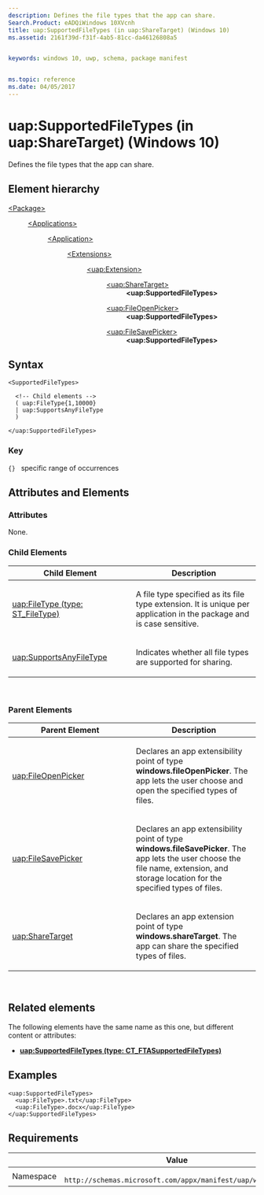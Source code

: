 ```yaml
---
description: Defines the file types that the app can share.
Search.Product: eADQiWindows 10XVcnh
title: uap:SupportedFileTypes (in uap:ShareTarget) (Windows 10)
ms.assetid: 2161f39d-f31f-4ab5-81cc-da46126808a5


keywords: windows 10, uwp, schema, package manifest


ms.topic: reference
ms.date: 04/05/2017
---
```


# uap:SupportedFileTypes (in uap:ShareTarget) (Windows 10)


Defines the file types that the app can share.

## Element hierarchy

<dl>
<dt><a href="element-package.md">&lt;Package&gt;</a></dt>
<dd>
<dl>
<dt><a href="element-applications.md">&lt;Applications&gt;</a></dt>
<dd>
<dl>
<dt><a href="element-application.md">&lt;Application&gt;</a></dt>
<dd>
<dl>
<dt><a href="element-1-extensions.md">&lt;Extensions&gt;</a></dt>
<dd>
<dl>
<dt><a href="element-uap-extension.md">&lt;uap:Extension&gt;</a></dt>
<dd>
<dl>
<dt><a href="element-uap-sharetarget.md">&lt;uap:ShareTarget&gt;</a></dt>
<dd><b>&lt;uap:SupportedFileTypes&gt;</b></dd>
</dl>
<dl>
<dt><a href="element-uap-fileopenpicker.md">&lt;uap:FileOpenPicker&gt;</a></dt>
<dd><b>&lt;uap:SupportedFileTypes&gt;</b></dd>
</dl>
<dl>
<dt><a href="element-uap-filesavepicker.md">&lt;uap:FileSavePicker&gt;</a></dt>
<dd><b>&lt;uap:SupportedFileTypes&gt;</b></dd>
</dl>
</dd>
</dl>
</dd>
</dl>
</dd>
</dl>
</dd>
</dl>
</dd>
</dl>

## Syntax

``` syntax
<SupportedFileTypes>

  <!-- Child elements -->
  ( uap:FileType{1,10000}
  | uap:SupportsAnyFileType
  )

</uap:SupportedFileTypes>
```

### Key

`{}`   specific range of occurrences
## Attributes and Elements


### Attributes

None.

### Child Elements

<table>
<colgroup>
<col width="50%" />
<col width="50%" />
</colgroup>
<thead>
<tr class="header">
<th>Child Element</th>
<th>Description</th>
</tr>
</thead>
<tbody>
<tr class="odd">
<td><a href="element-1-uap-filetype.md">uap:FileType (type: ST_FileType)</a> </td>
<td><p>A file type specified as its file type extension. It is unique per application in the package and is case sensitive.</p></td>
</tr>
<tr class="even">
<td><a href="element-uap-supportsanyfiletype.md">uap:SupportsAnyFileType</a> </td>
<td><p>Indicates whether all file types are supported for sharing.</p></td>
</tr>
</tbody>
</table>

 

### Parent Elements

<table>
<colgroup>
<col width="50%" />
<col width="50%" />
</colgroup>
<thead>
<tr class="header">
<th>Parent Element</th>
<th>Description</th>
</tr>
</thead>
<tbody>
<tr class="odd">
<td><a href="element-uap-fileopenpicker.md">uap:FileOpenPicker</a> </td>
<td><p>Declares an app extensibility point of type <strong>windows.fileOpenPicker</strong>. The app lets the user choose and open the specified types of files.</p></td>
</tr>
<tr class="even">
<td><a href="element-uap-filesavepicker.md">uap:FileSavePicker</a> </td>
<td><p>Declares an app extensibility point of type <strong>windows.fileSavePicker</strong>. The app lets the user choose the file name, extension, and storage location for the specified types of files.</p></td>
</tr>
<tr class="odd">
<td><a href="element-uap-sharetarget.md">uap:ShareTarget</a> </td>
<td><p>Declares an app extension point of type <strong>windows.shareTarget</strong>. The app can share the specified types of files.</p></td>
</tr>
</tbody>
</table>

 

## Related elements


The following elements have the same name as this one, but different content or attributes:

-   **[uap:SupportedFileTypes (type: CT_FTASupportedFileTypes)](element-uap-supportedfiletypes.md)**

## Examples

```XAML
<uap:SupportedFileTypes>
  <uap:FileType>.txt</uap:FileType>
  <uap:FileType>.docx</uap:FileType>
</uap:SupportedFileTypes>
```

## Requirements

|   | Value  |
|--|--|
| Namespace | `	http://schemas.microsoft.com/appx/manifest/uap/windows10` |


 

 



